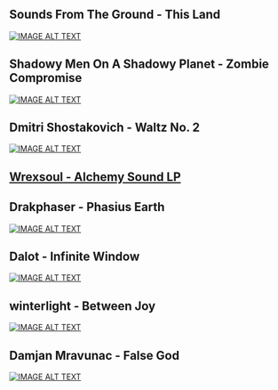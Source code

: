 ## Sounds From The Ground - This Land
[![IMAGE ALT TEXT](http://img.youtube.com/vi/d_34u3yowvE/0.jpg)](http://www.youtube.com/watch?v=d_34u3yowvE)

## Shadowy Men On A Shadowy Planet - Zombie Compromise
[![IMAGE ALT TEXT](http://img.youtube.com/vi/RgmufUgVmi8/0.jpg)](http://www.youtube.com/watch?v=RgmufUgVmi8)

## Dmitri Shostakovich - Waltz No. 2
[![IMAGE ALT TEXT](http://img.youtube.com/vi/mmCnQDUSO4I/0.jpg)](http://www.youtube.com/watch?v=mmCnQDUSO4I)

## [Wrexsoul - Alchemy Sound LP](https://archive.org/details/exp037)
## Drakphaser - Phasius Earth
[![IMAGE ALT TEXT](http://img.youtube.com/vi/0VpQi7EOEDg/0.jpg)](http://www.youtube.com/watch?v=0VpQi7EOEDg)

## Dalot - Infinite Window
[![IMAGE ALT TEXT](http://img.youtube.com/vi/oAN_UVHtCro/0.jpg)](http://www.youtube.com/watch?v=oAN_UVHtCro)

## winterlight - Between Joy
[![IMAGE ALT TEXT](http://img.youtube.com/vi/hxdfiHGrcCA/0.jpg)](http://www.youtube.com/watch?v=hxdfiHGrcCA)

## Damjan Mravunac - False God
[![IMAGE ALT TEXT](http://img.youtube.com/vi/ZCDAszFV-7U/0.jpg)](http://www.youtube.com/watch?v=ZCDAszFV-7U)
